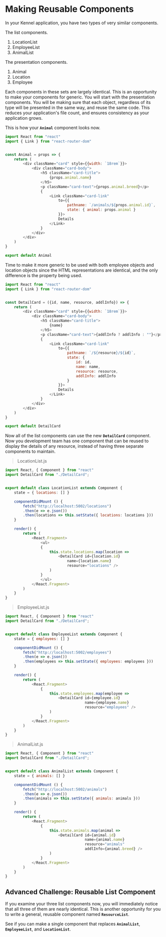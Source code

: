 # Making Reusable Components

In your Kennel application, you have two types of very similar components.

The list components.

1. LocationList
1. EmployeeList
1. AnimalList

The presentation components.

1. Animal
1. Location
1. Employee

Each components in these sets are largely identical. This is an opportunity to make your components for generic. You will start with the presentation components. You will be making sure that each object, regardless of its type will be presented in the same way, and reuse the same code. This reduces your application's file count, and ensures consistency as your application grows.

This is how your **`Animal`** component looks now.

```js
import React from "react"
import { Link } from "react-router-dom"


const Animal = props => {
    return (
        <div className="card" style={{width: `18rem`}}>
            <div className="card-body">
                <h5 className="card-title">
                    {props.animal.name}
                </h5>
                <p className="card-text">{props.animal.breed}</p>
                {
                    <Link className="card-link"
                        to={{
                            pathname: `/animals/${props.animal.id}`,
                            state: { animal: props.animal }
                        }}>
                        Details
                    </Link>
                }
            </div>
        </div>
    )
}

export default Animal
```

Time to make it more generic to be used with both employee objects and location objects since the HTML representations are identical, and the only difference is the property being used.

```js
import React from "react"
import { Link } from "react-router-dom"


const DetailCard = ({id, name, resource, addlInfo}) => {
    return (
        <div className="card" style={{width: `18rem`}}>
            <div className="card-body">
                <h5 className="card-title">
                    {name}
                </h5>
                <p className="card-text">{addlInfo ? addlInfo : ""}</p>
                {
                    <Link className="card-link"
                        to={{
                            pathname: `/${resource}/${id}`,
                            state: {
                                id: id,
                                name: name,
                                resource: resource,
                                addlInfo: addlInfo
                            }
                        }}>
                        Details
                    </Link>
                }
            </div>
        </div>
    )
}

export default DetailCard
```

Now all of the list components can use the new **`DetailCard`** component. Now you development team has one component that can be reused to display the details of any resource, instead of having three separate components to maintain.

> LocationList.js

```js
import React, { Component } from "react"
import DetailCard from "./DetailCard";


export default class LocationList extends Component {
    state = { locations: [] }

    componentDidMount () {
        fetch("http://localhost:5002/locations")
        .then(e => e.json())
        .then(locations => this.setState({ locations: locations }))
    }

    render() {
        return (
            <React.Fragment>
                <ul>
                {
                    this.state.locations.map(location =>
                        <DetailCard id={location.id}
                            name={location.name}
                            resource="locations" />
                    )
                }
                </ul>
            </React.Fragment>
        )
    }
}
```

> EmployeeList.js

```js
import React, { Component } from "react"
import DetailCard from "./DetailCard";


export default class EmployeeList extends Component {
    state = { employees: [] }

    componentDidMount () {
        fetch("http://localhost:5002/employees")
        .then(e => e.json())
        .then(employees => this.setState({ employees: employees }))
    }

    render() {
        return (
            <React.Fragment>
                {
                    this.state.employees.map(employee =>
                        <DetailCard id={employee.id}
                                    name={employee.name}
                                    resource="employees" />
                    )
                }
            </React.Fragment>
        )
    }
}
```

> AnimalList.js

```js
import React, { Component } from "react"
import DetailCard from "./DetailCard";


export default class AnimalList extends Component {
    state = { animals: [] }

    componentDidMount () {
        fetch("http://localhost:5002/animals")
        .then(e => e.json())
        .then(animals => this.setState({ animals: animals }))
    }

    render() {
        return (
            <React.Fragment>
                {
                    this.state.animals.map(animal =>
                        <DetailCard id={animal.id}
                                    name={animal.name}
                                    resource="animals"
                                    addlInfo={animal.breed} />
                    )
                }
            </React.Fragment>
        )
    }
}
```

## Advanced Challenge: Reusable List Component

If you examine your three list components now, you will immediately notice that all three of them are nearly identical. This is another opportunity for you to write a general, reusable component named **`ResourceList`**.

See if you can make a single component that replaces **`AnimalList`**, **`EmployeeList`**, and **`LocationList`**.
